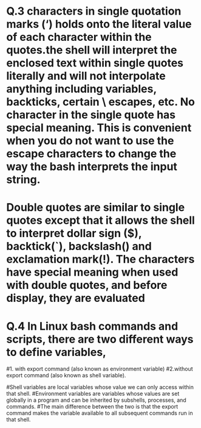 # Q.3  characters in single quotation marks (‘) holds onto the literal value of each character within the quotes.the shell will interpret the enclosed text within single quotes literally and will not interpolate anything including variables, backticks, certain \ escapes, etc. No character in the single quote has special meaning. This is convenient when you do not want to use the escape characters to change the way the bash interprets the input string.
# Double quotes are similar to single quotes except that it allows the shell to interpret dollar sign ($), backtick(`), backslash(\) and exclamation mark(!). The characters have special meaning when used with double quotes, and before display, they are evaluated



# Q.4 In Linux bash commands and scripts, there are two different ways to define variables,
#1. with export command (also known as environment variable)
#2.without export command (also known as shell variable).

#Shell variables are local variables whose value we can only access within that shell.
#Environment variables are variables whose values are set globally in a program and can be inherited by subshells, processes, and commands.
#The main difference between the two is that the export command makes the variable available to all subsequent commands run in that shell.
